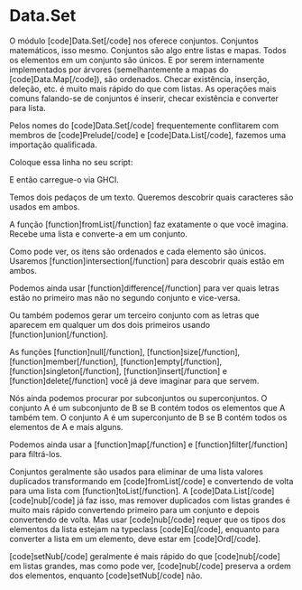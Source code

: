 Data.Set
========

O módulo [code]Data.Set[/code] nos oferece conjuntos. Conjuntos matemáticos, isso mesmo. 
Conjuntos são algo entre listas e mapas. Todos os elementos em um conjunto são únicos. E por serem 
internamente implementados por árvores (semelhantemente a mapas do [code]Data.Map[/code]), são 
ordenados. Checar existência, inserção, deleção, etc. é muito mais rápido do que com listas. As 
operações mais comuns falando-se de conjuntos é inserir, checar existência e converter para lista.

Pelos nomes do [code]Data.Set[/code] frequentemente conflitarem com membros de [code]Prelude[/code] e 
[code]Data.List[/code], fazemos uma importação qualificada.

Coloque essa linha no seu script:


E então carregue-o via GHCI.

Temos dois pedaços de um texto. Queremos descobrir quais caracteres são usados em ambos.


A função [function]fromList[/function] faz exatamente o que você imagina. Recebe uma lista e 
converte-a em um conjunto.



Como pode ver, os itens são ordenados e cada elemento são únicos. Usaremos 
[function]intersection[/function] para descobrir quais estão em ambos.



Podemos ainda usar [function]difference[/function] para ver quais letras estão no primeiro mas não 
no segundo conjunto e vice-versa.


Ou também podemos gerar um terceiro conjunto com as letras que aparecem em qualquer um dos dois 
primeiros usando [function]union[/function].



As funções [function]null[/function], [function]size[/function], [function]member[/function], 
[function]empty[/function], [function]singleton[/function], [function]insert[/function] e 
[function]delete[/function] você já deve imaginar para que servem.


Nós ainda podemos procurar por subconjuntos ou superconjuntos. O conjunto A é um subconjunto de 
B se B contém todos os elementos que A também tem. O conjunto A é um superconjunto de B se B contém 
todos os elementos de A e mais alguns.


Podemos ainda usar a [function]map[/function] e [function]filter[/function] para filtrá-los.



Conjuntos geralmente são usados para eliminar de uma lista valores duplicados transformando em 
[code]fromList[/code] e convertendo de volta para uma lista com [function]toList[/function]. 
A [code]Data.List[/code] [code]nub[/code] já faz isso, mas remover duplicados com listas grandes 
é muito mais rápido convertendo primeiro para um conjunto e depois convertendo de volta. Mas usar 
[code]nub[/code] requer que os tipos dos elementos da lista estejam na typeclass [code]Eq[/code], 
enquanto para converter a lista em um elemento, deve estar em [code]Ord[/code].



[code]setNub[/code] geralmente é mais rápido do que [code]nub[/code] em listas grandes, mas como pode 
ver, [code]nub[/code] preserva a ordem dos elementos, enquanto [code]setNub[/code] não.
